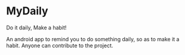 # MyDaily
Do it daily, Make a habit!

An android app to remind you to do something daily, so as to make it a habit.
Anyone can contribute to the project.
